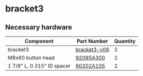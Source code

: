 # bracket3


## Necessary hardware
|Component|Part Number|Quantity|
|--|--|--|
|bracket3|[bracket3-v06](bracket3-v06.svg)|2|
|M8x60 button head|[92095A300](https://www.mcmaster.com/92095A300)|2|
|1 7/8" L, 0.315" ID spacer|[90202A105](https://www.mcmaster.com/90202A105)|2|
